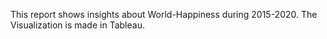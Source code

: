 This report shows insights about World-Happiness during 2015-2020. The Visualization is made in Tableau.
